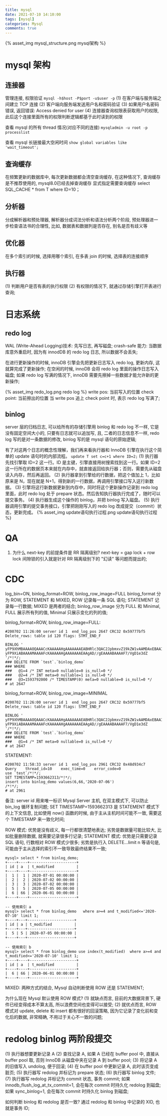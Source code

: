 ```yaml
---
title: mysql
date: 2021-07-10 14:10:00
tags: [mysql]
categories: Mysql
comments: true
---
```


{% asset_img mysql_structure.png mysql架构 %}

# mysql 架构
## 连接器
管理连接, 权限验证
``` mysql -h$host -P$port -u$user -p ```
(1) 在客户端与服务端之间建立 TCP 连接
(2) 客户端向服务端发送用户名和密码验证
(3) 如果用户名密码错误, 返回错误: Access denied for user
(4) 连接器查询权限表获取用户的权限, 此后这个连接里面所有的权限判断逻辑都基于此时读到的权限

查看 mysql 的所有 thread 情况(对应不同的连接)
``` mysqladmin -u root -p processlist ```

查看 mysql 长链接最大空闲时间
``` show global variables like 'wait_timeout'; ```


## 查询缓存
在频繁更新的数据库中, 每次更新数据都会清空查询缓存, 在这种情况下, 查询缓存是不推荐使用的, mysql8.0已经去掉查询缓存
显式指定需要查询缓存
select SQL_CACHE * from T where ID=10；

## 分析器
分成解析器和预处理器, 解析器分成词法分析和语法分析两个阶段, 预处理器进一步检查语法书的合理性, 比如, 数据表和数据列是否存在, 别名是否有歧义等

## 优化器
在多个索引的时候, 选择用哪个索引, 在多表 join 的时候, 选择表的连接顺序

## 执行器
(1) 判断用户是否有表的执行权限
(2) 有权限的情况下, 就通过存储引擎打开表进行查询;

# 日志系统
## redo log
WAL (Write-Ahead Logging)技术: 先写日志, 再写磁盘;
crash-safe 能力: 当数据库意外重启时, 因为有 innodDB 的 redo log 日志, 所以数据不会丢失;

在进行更新操作的时候, innoDB 引擎会先把更新日志写入 redo log, 更新内存, 这就算完成了更新操作; 在空闲的时候, innoDB 会将 redo log 里面的操作日志写入磁盘; 如果 redo log 写满的情况下, innoDB 需要先擦掉一些数据才能允许新的更新操作;

{% asset_img redo_log.png redo log %}
write pos: 当前写入的位置
check point: 当前擦出的位置
当 write pos 追上 check point 时, 表示 redo log 写满了;

## binlog
server 层的归档日志, 可以给所有的存储引擎用
binlog 和 redo log 不一样, 它是没有固定空间大小的, 只要有日志就可以追加写, 且, 二者的日志信息不一样, redo log 写的是对一条数据的修改, binlog 写的是 mysql 语句的原始逻辑;


有了对这两个日志的概念性理解，我们再来看执行器和 InnoDB 引擎在执行这个简单的 update 语句时的内部流程。
``` update T set c=c+1 where ID=2; ```
(1) 执行器先找引擎取 ID=2 这一行。ID 是主键，引擎直接用树搜索找到这一行。如果 ID=2 这一行所在的数据页本来就在内存中，就直接返回给执行器；否则，需要先从磁盘读入内存，然后再返回。
(2) 执行器拿到引擎给的行数据，把这个值加上 1，比如原来是 N，现在就是 N+1，得到新的一行数据，再调用引擎接口写入这行新数据。
(3) 引擎将这行新数据更新到内存中，同时将这个更新操作记录到 redo log 里面，此时 redo log 处于 prepare 状态。然后告知执行器执行完成了，随时可以提交事务。
(4) 执行器生成这个操作的 binlog，并把 binlog 写入磁盘。
(5) 执行器调用引擎的提交事务接口，引擎把刚刚写入的 redo log 改成提交（commit）状态，更新完成。
{% asset_img update语句执行过程.png update语句执行过程 %}


# QA 
1. 为什么 next-key 的前提条件是 RR 隔离级别?
next-key = gap lock + row lock
间隙锁的引入就是针对 RR 隔离级别下的 "幻读" 等问题而提出的;


# CDC
log_bin=ON, binlog_format=ROW, binlog_row_image=FULL
binlog_format 分为 ROW, STATEMENT 和 MIXED, ROW 记录每一条 SQL 语句; STATEMENT 记录每一行数据; MIXED 是两者的结合;
binlog_row_image 分为 FULL 和 Minimal, FULL 展示所有列的值, Minimal 只展示变化的列的值;

binlog_format=ROW, binlog_row_image=FULL:
````binlog
#200702 11:26:00 server id 1  end_log_pos 2647 CRC32 0x59777bf5     Delete_rows: table id 120 flags: STMT_END_F

BINLOG '
yFP9XhMBAAAAOQAAACcKAAAAAHgAAAAAAAEABHRlc3QAC2JpbmxvZ19kZW1vAAMDAxEBAAIaymaN
yFP9XiABAAAAMAAAAFcKAAAAAHgAAAAAAAEAAgAD//gEAAAABAAAAF7/VgD1e3dZ
'/*!*/;
### DELETE FROM `test`.`binlog_demo`
### WHERE
###   @1=4 /* INT meta=0 nullable=0 is_null=0 */
###   @2=4 /* INT meta=0 nullable=1 is_null=0 */
###   @3=1593792000 /* TIMESTAMP(0) meta=0 nullable=0 is_null=0 */
# at 2647
````

binlog_format=ROW, binlog_row_image=MINIMAL
````binlog
#200702 11:26:00 server id 1  end_log_pos 2647 CRC32 0x59777bf5     Delete_rows: table id 120 flags: STMT_END_F

BINLOG '
yFP9XhMBAAAAOQAAACcKAAAAAHgAAAAAAAEABHRlc3QAC2JpbmxvZ19kZW1vAAMDAxEBAAIaymaN
yFP9XiABAAAAMAAAAFcKAAAAAHgAAAAAAAEAAgAD//gEAAAABAAAAF7/VgD1e3dZ
'/*!*/;
### DELETE FROM `test`.`binlog_demo`
### WHERE
###   @1=4 /* INT meta=0 nullable=0 is_null=0 */
# at 2647
````

STATEMENT:
````binlog
#200702 11:58:33 server id 1  end_log_pos 2961 CRC32 0x48d934c7     Query    thread_id=10    exec_time=0    error_code=0
use `test`/*!*/;
SET TIMESTAMP=1593662313/*!*/;
insert into binlog_demo values(6,66,'2020-07-06')
/*!*/;
# at 2961
````

备注:
server id 用来唯一标识 Mysql Server 主机, 在双主模式下, 可以防止 bin_log 循环复制问题;
SET TIMESTAMP=1593662313 是 STATEMENT 模式下的上下文信息, 比如使用 now() 函数的时候, 由于主从主机时间可能不一致, 需要这个 TIMESTAMP 来一致化时间;

ROW 模式: 优势是没有歧义, 每一行都很清楚地表达; 劣势是数据量可能比较大, 比如批量删除数据, 就需要记录很多行记录;
STATEMENT 模式: 优势是只需要记录 SQL 语句, 行数相对 ROW 模式少很多; 劣势是执行入 DELETE...limit n 等语句是, 可能由于主从选择的索引不一致导致最终结果不一致;
````
mysql> select * from binlog_demo;
+----+----+---------------------+
| id | a  | t_modified          |
+----+----+---------------------+
|  1 |  1 | 2020-07-01 00:00:00 |
|  2 |  2 | 2020-07-02 00:00:00 |
|  3 |  3 | 2020-07-02 00:00:00 |
|  5 |  5 | 2020-07-05 00:00:00 |
|  6 | 66 | 2020-06-01 00:00:00 |
+----+----+---------------------+

-- 使用索引 a
mysql> select * from binlog_demo   where a>=4 and t_modified<='2020-07-10' limit 1;
+----+---+---------------------+
| id | a | t_modified          |
+----+---+---------------------+
|  5 | 5 | 2020-07-05 00:00:00 |
+----+---+---------------------+

-- 使用索引 b
mysql> select * from binlog_demo use index(t_modified)  where a>=4 and t_modified<='2020-07-10' limit 1;
+----+----+---------------------+
| id | a  | t_modified          |
+----+----+---------------------+
|  6 | 66 | 2020-06-01 00:00:00 |
+----+----+---------------------+
````
MIXED: 两种方式的结合, Mysql 自动判断使用 ROW 还是 STATEMENT;

为什么现在 Mysql 默认使用 ROW 模式?
(1) 就缺点而言, 目前的大数据背景下, 硬件已经变得成本不算太高, 所以浪费空间也变得可以接受;
(2) 就优点而言, ROW 模式对 update, delete 和 insert 都有很好的回滚策略, 因为它记录了变化前和变化后的数据, 非常精确, 不用过于关心不一致的问题;

# redolog binlog 两阶段提交
(1) 执行器想要更新记录 A
(2) 查找记录 A, 如果 A 已经在 buffer pool 中, 直接从 buffer pool 取, 否则 InnoDB 从磁盘中夹在记录 A 到 buffer pool;
(3) 将记录 A 的旧值写入 undolog, 便于回滚;
(4) 在 buffer pool 中更新记录 A, 此时该页变成脏页;
(5) 执行器写 redolog 并标记为 prepare 状态;
(6) 执行器写 binlog 文件;
(7) 执行器写 redolog 并标记为 commit 状态, 事务 commit;
如果 innodb_flush_log_at_tx_commit=1, 会在每次 commit 时持久化 redolog 到磁盘; 如果 sync_binlog=1, 会在每次 commit 时持久化 binlog 到磁盘;

如何判断 binlog 和 redolog 是否一致? 通过 redolog 和 binlog 中记录的 XID, 也就是事务 ID;




















